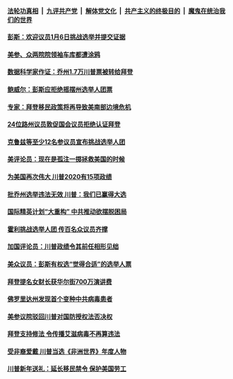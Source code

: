 

####  [法轮功真相](../../../../basic/blob/master/README.md?t=01031801) &nbsp;|&nbsp; [九评共产党](../../../../9ping.md/blob/master/README.md?t=01031801) &nbsp;|&nbsp; [解体党文化](../../../../jtdwh.md/blob/master/README.md?t=01031801)  &nbsp;|&nbsp; [共产主义的终极目的](../../../../gczydzjmd.md/blob/master/README.md?t=01031801) &nbsp;|&nbsp; [魔鬼在统治我们的世界](../../../../mgztzwmdsj.md/blob/master/README.md?t=01031801) 

#### [彭斯：欢迎议员1月6日挑战选举并提交证据](../pages/soh6/459887.md?t=01031801) 
#### [美参、众两院院领袖车库都遭涂鸦](../pages/soh6/459812.md?t=01031801) 
#### [数据科学家作证：乔州1.7万川普票被转给拜登](../pages/soh6/459821.md?t=01031801) 
#### [鲍威尔：彭斯应拒绝摇摆州选举人团票](../pages/soh6/459791.md?t=01031801) 
#### [专家：拜登移民政策将再导致美南部边境危机](../pages/soh6/459803.md?t=01031801) 
#### [24位路州议员敦促国会议员拒绝认证拜登](../pages/soh6/459797.md?t=01031801) 
#### [克鲁兹等至少12名参议员宣布挑战选举人团 ](../pages/soh6/459782.md?t=01031801) 
#### [美评论员：现在是孤注一掷拯救美国的时候](../pages/soh6/459527.md?t=01031801) 
#### [为美国再次伟大 川普2020有15项政绩](../pages/soh6/459764.md?t=01031801) 
#### [批乔州选举违法无效 川普：我们已赢得大选](../pages/soh6/459740.md?t=01031801) 
#### [国际精英计划“大重构” 中共推动欲摆脱困局](../pages/soh6/459626.md?t=01031801) 
#### [霍利挑战选举人团 传百名众议员齐撑](../pages/soh6/459608.md?t=01031801) 
#### [加国评论员：川普政绩令其前任相形见绌](../pages/soh6/459215.md?t=01031801) 
#### [美众议员：彭斯有权选“觉得合适”的选举人票](../pages/soh6/459554.md?t=01031801) 
#### [拜登提名女财长获华尔街700万演讲费](../pages/soh6/459551.md?t=01031801) 
#### [佛罗里达州发现首个变种中共病毒患者](../pages/soh6/459545.md?t=01031801) 
#### [美参议院驳回川普对国防授权法否决权](../pages/soh6/459536.md?t=01031801) 
#### [拜登支持修法 令传播艾滋病毒不再算违法](../pages/soh6/459524.md?t=01031801) 
#### [受非裔爱戴 川普当选《非洲世界》年度人物](../pages/soh6/459515.md?t=01031801) 
#### [川普新年送礼：延长移民禁令 保护美国劳工](../pages/soh6/459509.md?t=01031801) 
